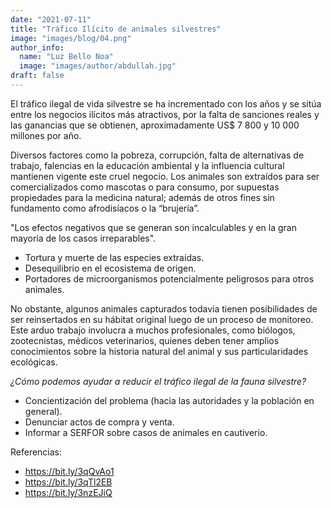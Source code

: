```yaml
---
date: "2021-07-11"
title: "Tráfico Ilícito de animales silvestres"
image: "images/blog/04.png"
author_info: 
  name: "Luz Bello Noa"
  image: "images/author/abdullah.jpg"
draft: false
---
```


El tráfico ilegal de vida silvestre se ha incrementado con los años y se sitúa entre los negocios ilícitos más atractivos, por la falta de sanciones reales y las ganancias que se obtienen, aproximadamente US$ 7 800 y 10 000 millones por año.

Diversos factores como la pobreza, corrupción, falta de alternativas de trabajo, falencias en la educación ambiental y la influencia cultural mantienen vigente este cruel negocio. Los animales son extraídos para ser comercializados como mascotas o para consumo, por supuestas propiedades para la medicina natural; además de otros fines sin fundamento como afrodisíacos o la “brujería”.

"Los efectos negativos que se generan son incalculables y en la gran mayoría de los casos irreparables".

- Tortura y muerte de las especies extraídas.
- Desequilibrio en el ecosistema de origen.
- Portadores de microorganismos potencialmente peligrosos para otros animales.

No obstante, algunos animales capturados todavía tienen posibilidades de ser reinsertados en su hábitat original luego de un proceso de monitoreo. Este arduo trabajo involucra a muchos profesionales, como biólogos, zootecnistas, médicos veterinarios, quienes deben tener amplios conocimientos sobre la historia natural del animal y sus particularidades ecológicas.

*¿Cómo podemos ayudar a reducir el tráfico ilegal de la fauna silvestre?*

- Concientización del problema (hacia las autoridades y la población en general).
- Denunciar actos de compra y venta.
- Informar a SERFOR sobre casos de animales en cautiverio.

Referencias:

- https://bit.ly/3qQvAo1
- https://bit.ly/3qTl2EB
- https://bit.ly/3nzEJiQ